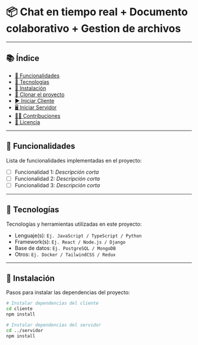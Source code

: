 # 📦 Chat en tiempo real + Documento colaborativo + Gestion de archivos 



---

## 📚 Índice

- [🔧 Funcionalidades](#-funcionalidades)
- [🧪 Tecnologías](#-tecnologías)
- [🚀 Instalación](#-instalación)
- [📂 Clonar el proyecto](#-clonar-el-proyecto)
- [▶️ Iniciar Cliente](#️-iniciar-cliente)
- [🖥️ Iniciar Servidor](#️-iniciar-servidor)
- [🧑‍💻 Contribuciones](#-contribuciones)
- [📄 Licencia](#-licencia)

---

## 🔧 Funcionalidades

Lista de funcionalidades implementadas en el proyecto:

- [ ] Funcionalidad 1: _Descripción corta_
- [ ] Funcionalidad 2: _Descripción corta_
- [ ] Funcionalidad 3: _Descripción corta_

---

## 🧪 Tecnologías

Tecnologías y herramientas utilizadas en este proyecto:

- Lenguaje(s): `Ej. JavaScript / TypeScript / Python`
- Framework(s): `Ej. React / Node.js / Django`
- Base de datos: `Ej. PostgreSQL / MongoDB`
- Otros: `Ej. Docker / TailwindCSS / Redux`

---

## 🚀 Instalación

Pasos para instalar las dependencias del proyecto:

```bash
# Instalar dependencias del cliente
cd cliente
npm install

# Instalar dependencias del servidor
cd ../servidor
npm install
```
